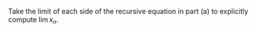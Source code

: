 Take the limit of each side of the recursive equation in part (a) to explicitly compute $`\lim x_n`$.